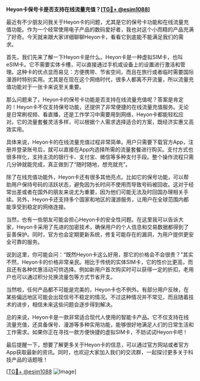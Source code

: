 **Heyon卡保号卡是否支持在线流量充值？[[TG💪+ @esim1088](https://t.me/s/esim1088)]**

最近有不少朋友问我关于Heyon卡的问题，尤其是它的保号卡功能和在线流量充值功能。作为一个经常使用电子产品的数码爱好者，我也对这个小而精的产品充满了好奇。今天就来跟大家详细聊聊Heyon卡，看看它到底能不能满足我们的需求。

首先，我们先来了解一下Heyon卡是什么。Heyon卡是一种虚拟SIM卡，也叫eSIM卡。它不需要实体卡槽，可以直接通过手机或设备上的设置进行激活和管理。这种卡的优点显而易见：方便携带、节省空间，而且在旅行或者临时需要国际漫游时特别实用。尤其是在现在这个网络时代，很多人都离不开流量，所以流量充值功能对于一张卡来说至关重要。

那么问题来了，Heyon卡的保号卡功能是否支持在线流量充值呢？答案是肯定的！Heyon卡不仅支持保号功能，还提供了非常便捷的在线流量充值服务。无论是日常刷视频、看直播，还是工作学习中需要用到网络，Heyon卡都能轻松应对。它的流量套餐灵活多样，可以根据个人需求选择适合的方案，既经济实惠又高效实用。

具体来说，Heyon卡的在线流量充值过程非常简单。用户只需要下载官方App，注册并登录账号后，就可以直接在App内选择所需的流量套餐进行购买。支付方式也很多样化，支持主流的银行卡、支付宝、微信等多种支付手段。整个操作流程只需几分钟就能完成，真正做到了“随时随地，想充就充”。

除了在线充值功能外，Heyon卡还有很多其他亮点。比如它的保号功能，可以帮助用户保持号码的活跃状态，避免因为长时间不使用而导致号码被回收。这对于经常出差或者在国外的朋友来说尤为重要，因为他们可能无法及时回国办理相关手续。另外，Heyon卡还支持多个国家和地区的漫游服务，让用户在全球范围内都能享受到稳定的网络连接。

当然，也有一些朋友可能会担心Heyon卡的安全性问题。在这里我可以告诉大家，Heyon卡采用了先进的加密技术，确保用户的个人信息和交易数据都得到了妥善保护。同时，官方也会定期更新系统，修复可能存在的漏洞，为用户提供更安全可靠的服务。

说到这里，你可能会问：“既然Heyon卡这么好用，那它的价格会不会很贵？”其实不然，Heyon卡的价格非常亲民。相比于传统的实体SIM卡，它的性价比更高，而且还有各种优惠活动可供选择。例如新用户首次购买时可以获得一定的折扣，老用户也可以通过积分兑换流量包等方式节省开支。

当然啦，任何产品都不可能是完美的，Heyon卡也不例外。有部分用户反映，在某些偏远地区可能会出现信号不稳定的情况。不过这种情况并不常见，而且随着技术的进步，相信未来这些问题会逐步得到解决。

总的来说，Heyon卡是一款非常适合现代人使用的智能卡产品。它不仅支持在线流量充值，还具备保号、漫游等多种实用功能，能够很好地满足人们的日常生活和工作需求。如果你正在寻找一款方便快捷的虚拟SIM卡，不妨试试Heyon卡吧！

最后提醒一下，想要了解更多关于Heyon卡的信息，可以通过官方网站或者官方App获取最新的资讯。同时，也欢迎大家加入我们的交流群，一起探讨更多关于科技产品的话题哦！

[[TG💪+ @esim1088](https://t.me/s/esim1088) ![Image](https://i.postimg.cc/4NQfJmqS/Snipaste-2025-05-13-00-14-12.png)]
